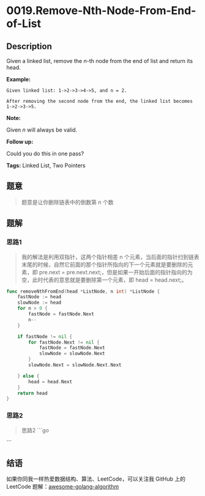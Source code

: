 # 0019.Remove-Nth-Node-From-End-of-List

## Description

Given a linked list, remove the _n_-th node from the end of list and return its head.

**Example:**

```text
Given linked list: 1->2->3->4->5, and n = 2.

After removing the second node from the end, the linked list becomes 1->2->3->5.
```

**Note:**

Given _n_ will always be valid.

**Follow up:**

Could you do this in one pass?

**Tags:** Linked List, Two Pointers

## 题意

> 题意是让你删除链表中的倒数第 n 个数

## 题解

### 思路1

> 我的解法是利用双指针，这两个指针相差 n 个元素，当后面的指针扫到链表末尾的时候，自然它前面的那个指针所指向的下一个元素就是要删除的元素，即 pre.next = pre.next.next;，但是如果一开始后面的指针指向的为空，此时代表的意思就是要删除第一个元素，即 head = head.next;。

```go
func removeNthFromEnd(head *ListNode, n int) *ListNode {
    fastNode := head
    slowNode := head
    for n > 0 {
        fastNode = fastNode.Next
        n--
    }

    if fastNode != nil {
        for fastNode.Next != nil {
            fastNode = fastNode.Next
            slowNode = slowNode.Next
        }
        slowNode.Next = slowNode.Next.Next

    } else {
        head = head.Next
    }
    return head
}
```

### 思路2

> 思路2 \`\`\`go

\`\`\`

## 结语

如果你同我一样热爱数据结构、算法、LeetCode，可以关注我 GitHub 上的 LeetCode 题解：[awesome-golang-algorithm](https://github.com/Golang-Solutions/awesome-golang-algorithm)

